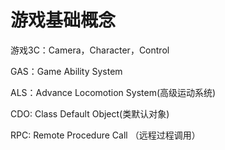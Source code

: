 # 游戏基础概念

游戏3C：Camera，Character，Control

GAS：Game Ability System

ALS：Advance Locomotion System(高级运动系统)

CDO: Class Default Object(类默认对象)

RPC: Remote Procedure Call （远程过程调用）

